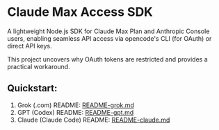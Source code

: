 # Claude Max Access SDK

A lightweight Node.js SDK for Claude Max Plan and Anthropic Console users, enabling seamless API access via opencode's CLI (for OAuth) or direct API keys.

This project uncovers why OAuth tokens are restricted and provides a practical workaround.

## Quickstart: 

1. Grok (.com) README: [README-grok.md](README-grok.md)
2. GPT (Codex) README: [README-gpt.md](README-gpt.md)
3. Claude (Claude Code) README: [README-claude.md](README-claude.md)

